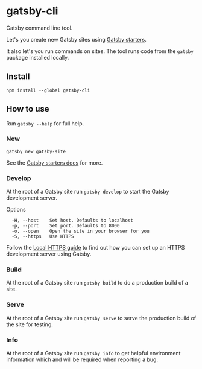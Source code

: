 # gatsby-cli

Gatsby command line tool.

Let's you create new Gatsby sites using
[Gatsby starters](https://www.gatsbyjs.org/docs/gatsby-starters/).

It also let's you run commands on sites. The tool runs code from the `gatsby`
package installed locally.

## Install

`npm install --global gatsby-cli`

## How to use

Run `gatsby --help` for full help.

### New

`gatsby new gatsby-site`

See the [Gatsby starters docs](https://www.gatsbyjs.org/docs/gatsby-starters/)
for more.

### Develop

At the root of a Gatsby site run `gatsby develop` to start the Gatsby
development server.

Options

```
  -H, --host    Set host. Defaults to localhost
  -p, --port    Set port. Defaults to 8000
  -o, --open    Open the site in your browser for you
  -S, --https   Use HTTPS
```

Follow the [Local HTTPS guide](https://www.gatsbyjs.org/docs/local-https/)
to find out how you can set up an HTTPS development server using Gatsby.

### Build

At the root of a Gatsby site run `gatsby build` to do a production build of a
site.

### Serve

At the root of a Gatsby site run `gatsby serve` to serve the production build of
the site for testing.

### Info

At the root of a Gatsby site run `gatsby info` to get helpful environment information which
and will be required when reporting a bug.
